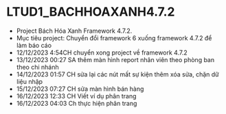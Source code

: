 # LTUD1_BACHHOAXANH4.7.2
- Project Bách Hóa Xanh Framework 4.7.2. 
- Mục tiêu project: Chuyển đổi framework 6 xuống framework 4.7.2 để làm báo cáo
- 12/12/2023 4:54CH chuyển xong project về framework 4.7.2
- 13/12/2023 00:27 SA thêm màn hình report nhân viên theo phòng ban theo chi nhánh
- 14/12/2023 01:57 CH sửa lại các nút mất sự kiện thêm xóa sửa, chặn dữ liệu nhập
- 15/12/2023 07:27 CH sửa màn hình bán hàng
- 16/12/2023 12:33 CH Viết ví dụ phân trang
- 16/12/2023 04:03 Ch thực hiện phân trang 
